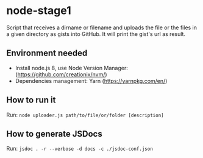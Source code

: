 # node-stage1
Script that receives a dirname or filename and uploads the file or the files in a given directory as gists into GitHub. It will print the gist's url as result.
## Environment needed
- Install node.js 8, use Node Version Manager: (https://github.com/creationix/nvm/)
- Dependencies management: Yarn (https://yarnpkg.com/en/)
## How to run it
Run: `node uploader.js path/to/file/or/folder [description]`
## How to generate JSDocs
Run: `jsdoc . -r --verbose -d docs -c ./jsdoc-conf.json`
